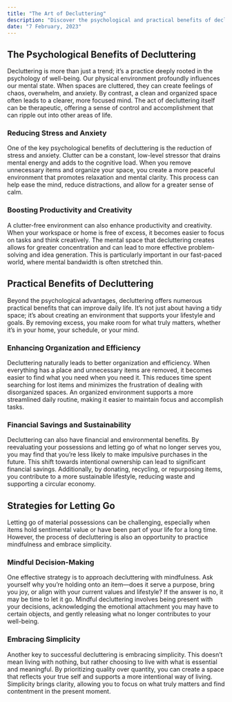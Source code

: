 ```yaml
---
title: "The Art of Decluttering"
description: "Discover the psychological and practical benefits of decluttering physical spaces, and explore strategies for letting go of material possessions and embracing simplicity."
date: "7 February, 2023"
---
```


## The Psychological Benefits of Decluttering

Decluttering is more than just a trend; it’s a practice deeply rooted in the psychology of well-being. Our physical environment profoundly influences our mental state. When spaces are cluttered, they can create feelings of chaos, overwhelm, and anxiety. By contrast, a clean and organized space often leads to a clearer, more focused mind. The act of decluttering itself can be therapeutic, offering a sense of control and accomplishment that can ripple out into other areas of life.

### Reducing Stress and Anxiety

One of the key psychological benefits of decluttering is the reduction of stress and anxiety. Clutter can be a constant, low-level stressor that drains mental energy and adds to the cognitive load. When you remove unnecessary items and organize your space, you create a more peaceful environment that promotes relaxation and mental clarity. This process can help ease the mind, reduce distractions, and allow for a greater sense of calm.

### Boosting Productivity and Creativity

A clutter-free environment can also enhance productivity and creativity. When your workspace or home is free of excess, it becomes easier to focus on tasks and think creatively. The mental space that decluttering creates allows for greater concentration and can lead to more effective problem-solving and idea generation. This is particularly important in our fast-paced world, where mental bandwidth is often stretched thin.

## Practical Benefits of Decluttering

Beyond the psychological advantages, decluttering offers numerous practical benefits that can improve daily life. It’s not just about having a tidy space; it’s about creating an environment that supports your lifestyle and goals. By removing excess, you make room for what truly matters, whether it’s in your home, your schedule, or your mind.

### Enhancing Organization and Efficiency

Decluttering naturally leads to better organization and efficiency. When everything has a place and unnecessary items are removed, it becomes easier to find what you need when you need it. This reduces time spent searching for lost items and minimizes the frustration of dealing with disorganized spaces. An organized environment supports a more streamlined daily routine, making it easier to maintain focus and accomplish tasks.

### Financial Savings and Sustainability

Decluttering can also have financial and environmental benefits. By reevaluating your possessions and letting go of what no longer serves you, you may find that you’re less likely to make impulsive purchases in the future. This shift towards intentional ownership can lead to significant financial savings. Additionally, by donating, recycling, or repurposing items, you contribute to a more sustainable lifestyle, reducing waste and supporting a circular economy.

## Strategies for Letting Go

Letting go of material possessions can be challenging, especially when items hold sentimental value or have been part of your life for a long time. However, the process of decluttering is also an opportunity to practice mindfulness and embrace simplicity.

### Mindful Decision-Making

One effective strategy is to approach decluttering with mindfulness. Ask yourself why you’re holding onto an item—does it serve a purpose, bring you joy, or align with your current values and lifestyle? If the answer is no, it may be time to let it go. Mindful decluttering involves being present with your decisions, acknowledging the emotional attachment you may have to certain objects, and gently releasing what no longer contributes to your well-being.

### Embracing Simplicity

Another key to successful decluttering is embracing simplicity. This doesn’t mean living with nothing, but rather choosing to live with what is essential and meaningful. By prioritizing quality over quantity, you can create a space that reflects your true self and supports a more intentional way of living. Simplicity brings clarity, allowing you to focus on what truly matters and find contentment in the present moment.